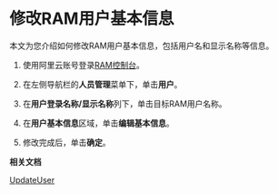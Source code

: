 # 修改RAM用户基本信息

本文为您介绍如何修改RAM用户基本信息，包括用户名和显示名称等信息。

1.  使用阿里云账号登录[RAM控制台](https://ram.console.aliyun.com/)。

2.  在左侧导航栏的**人员管理**菜单下，单击**用户**。

3.  在**用户登录名称/显示名称**列下，单击目标RAM用户名称。

4.  在**用户基本信息**区域，单击**编辑基本信息**。

5.  修改完成后，单击**确定**。


**相关文档**  


[UpdateUser](/cn.zh-CN/API参考/API参考（RAM）/用户管理接口/UpdateUser.md)

